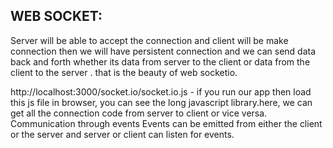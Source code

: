 WEB SOCKET:
-----------

Server will be able to accept the connection and client will be make connection then
we will have persistent connection and we can send data back and forth whether its data
from server to the client or data from the client to the server . that is the beauty of 
web socketio.


http://localhost:3000/socket.io/socket.io.js -  if you run our app then load this js file in browser, you can see the long javascript library.here, we can get all the connection code from server to client or vice versa. 
Communication through events
Events can be emitted from either the client or the server and server or client can listen for events.

